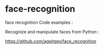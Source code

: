 # face-recognition

face recognition Code examples :

Recognize and manipulate faces from Python :

https://github.com/ageitgey/face_recognition
